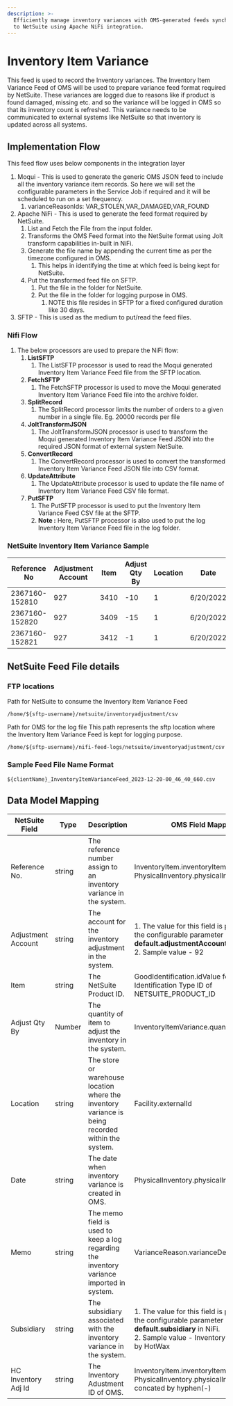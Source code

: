 ```yaml
---
description: >-
  Efficiently manage inventory variances with OMS-generated feeds synchronized
  to NetSuite using Apache NiFi integration.
---
```


# Inventory Item Variance

This feed is used to record the Inventory variances. The Inventory Item Variance Feed of OMS will be used to prepare variance feed format required by NetSuite. These variances are logged due to reasons like if product is found damaged, missing etc. and so the variance will be logged in OMS so that its inventory count is refreshed. This variance needs to be communicated to external systems like NetSuite so that inventory is updated across all systems.

## Implementation Flow

This feed flow uses below components in the integration layer

1. Moqui - This is used to generate the generic OMS JSON feed to include all the inventory variance item records. So here we will set the configurable parameters in the Service Job if required and it will be scheduled to run on a set frequency.
   1. varianceReasonIds: VAR\_STOLEN,VAR\_DAMAGED,VAR\_FOUND
2. Apache NiFi - This is used to generate the feed format required by NetSuite.
   1. List and Fetch the File from the input folder.
   2. Transforms the OMS Feed format into the NetSuite format using Jolt transform capabilities in-built in NiFi.
   3. Generate the file name by appending the current time as per the timezone configured in OMS.
      1. This helps in identifying the time at which feed is being kept for NetSuite.
   4. Put the transformed feed file on SFTP.
      1. Put the file in the folder for NetSuite.
      2. Put the file in the folder for logging purpose in OMS.
         1. NOTE this file resides in SFTP for a fixed configured duration like 30 days.
3. SFTP - This is used as the medium to put/read the feed files.

### Nifi Flow

1. The below processors are used to prepare the NiFi flow:
   1. **ListSFTP**
      1. The ListSFTP processor is used to read the Moqui generated Inventory Item Variance Feed file from the SFTP location.
   2. **FetchSFTP**
      1. The FetchSFTP processor is used to move the Moqui generated Inventory Item Variance Feed file into the archive folder.
   3. **SplitRecord**
      1. The SplitRecord processor limits the number of orders to a given number in a single file. Eg. 20000 records per file
   4. **JoltTransformJSON**
      1. The JoltTransformJSON processor is used to transform the Moqui generated Inventory Item Variance Feed JSON into the required JSON format of external system NetSuite.
   5. **ConvertRecord**
      1. The ConvertRecord processor is used to convert the transformed Inventory Item Variance Feed JSON file into CSV format.
   6. **UpdateAttribute**
      1. The UpdateAttribute processor is used to update the file name of Inventory Item Variance Feed CSV file format.
   7. **PutSFTP**
      1. The PutSFTP processor is used to put the Inventory Item Variance Feed CSV file at the SFTP.
      2. **Note :** Here, PutSFTP processor is also used to put the log Inventory Item Variance Feed file in the log folder.

### NetSuite Inventory Item Variance Sample

| Reference No   | Adjustment Account | Item | Adjust Qty By | Location | Date      | Memo         | Subsidiary | HC Inventory Adj Id |
| -------------- | ------------------ | ---- | ------------- | -------- | --------- | ------------ | ---------- | ------------------- |
| 2367160-152810 | 927                | 3410 | -10           | 1        | 6/20/2022 | Lost         | 1          | 2367160-152810      |
| 2367160-152820 | 927                | 3409 | -15           | 1        | 6/20/2022 | Not in Stock | 1          | 2367160-152820      |
| 2367160-152821 | 927                | 3412 | -1            | 1        | 6/20/2022 | Not in Stock | 1          | 2367160-152821      |

## NetSuite Feed File details

### FTP locations

Path for NetSuite to consume the Inventory Item Variance Feed

```
/home/${sftp-username}/netsuite/inventoryadjustment/csv
```

Path for OMS for the log file This path represents the sftp location where the Inventory Item Variance Feed is kept for logging purpose.

```
/home/${sftp-username}/nifi-feed-logs/netsuite/inventoryadjustment/csv
```

### Sample Feed File Name Format

```
${clientName}_InventoryItemVarianceFeed_2023-12-20-00_46_40_660.csv
```

## Data Model Mapping

| NetSuite Field      | Type   | Description                                                                                       | OMS Field Mapping                                                                                                                                                                 |
| ------------------- | ------ | ------------------------------------------------------------------------------------------------- | --------------------------------------------------------------------------------------------------------------------------------------------------------------------------------- |
| Reference No.       | string | The reference number assign to an inventory variance in the system.                               | InventoryItem.inventoryItemId + '-' + PhysicalInventory.physicalInventoryId                                                                                                       |
| Adjustment Account  | string | The account for the inventory adjustment in the system.                                           | <p>1. The value for this field is prepared using the configurable parameter <strong>default.adjustmentAccount</strong> in NiFi.<br>2. Sample value - 92</p>                       |
| Item                | string | The NetSuite Product ID.                                                                          | GoodIdentification.idValue for Good Identification Type ID of NETSUITE\_PRODUCT\_ID                                                                                               |
| Adjust Qty By       | Number | The quantity of item to adjust the inventory in the system.                                       | InventoryItemVariance.quantityOnHandVar                                                                                                                                           |
| Location            | string | The store or warehouse location where the inventory variance is being recorded within the system. | Facility.externalId                                                                                                                                                               |
| Date                | string | The date when inventory variance is created in OMS.                                               | PhysicalInventory.physicalInventoryDate                                                                                                                                           |
| Memo                | string | The memo field is used to keep a log regarding the inventory variance imported in system.         | VarianceReason.varianceDescription                                                                                                                                                |
| Subsidiary          | string | The subsidiary associated with the inventory variance in the system.                              | <p>1. The value for this field is prepared using the configurable parameter <strong>default.subsidiary</strong> in NiFi.<br>2. Sample value - Inventory cycle count by HotWax</p> |
| HC Inventory Adj Id | string | The Inventory Adustment ID of OMS.                                                                | InventoryItem.inventoryItemId and PhysicalInventory.physicalInventoryId concated by hyphen(-)                                                                                     |

